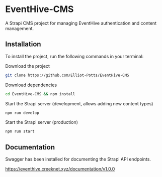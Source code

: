 # EventHive-CMS

A Strapi CMS project for managing EventHive authentication and content management.

## Installation

To install the project, run the following commands in your terminal:

Download the project

```bash
git clone https://github.com/Elliot-Potts/EventHive-CMS
```

Download dependencies

```bash
cd EventHive-CMS && npm install
```

Start the Strapi server (development, allows adding new content types)

```bash
npm run develop
```


Start the Strapi server (production)

```bash
npm run start
```

## Documentation

Swagger has been installed for documenting the Strapi API endpoints.

https://eventhive.creeknet.xyz/documentation/v1.0.0
